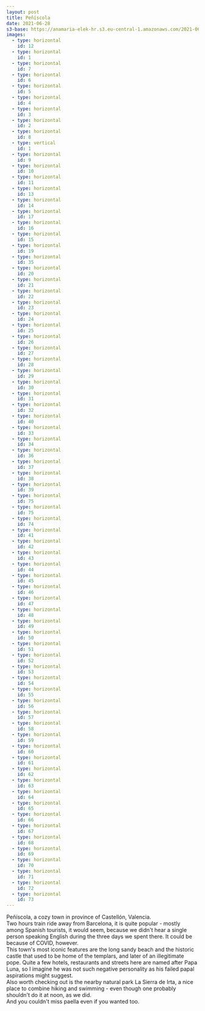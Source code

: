 ```yaml
---
layout: post
title: Peñíscola
date: 2021-06-28
s3-base: https://anamaria-elek-hr.s3.eu-central-1.amazonaws.com/2021-06-28-peniscola
images:
  - type: horizontal
    id: 12
  - type: horizontal
    id: 1
  - type: horizontal
    id: 7
  - type: horizontal
    id: 6
  - type: horizontal
    id: 5
  - type: horizontal
    id: 4
  - type: horizontal
    id: 3
  - type: horizontal
    id: 2
  - type: horizontal
    id: 8
  - type: vertical
    id: 1
  - type: horizontal
    id: 9
  - type: horizontal
    id: 10
  - type: horizontal
    id: 11
  - type: horizontal
    id: 13 
  - type: horizontal
    id: 14
  - type: horizontal
    id: 17
  - type: horizontal
    id: 16
  - type: horizontal
    id: 15
  - type: horizontal
    id: 19
  - type: horizontal
    id: 35
  - type: horizontal
    id: 20
  - type: horizontal
    id: 21
  - type: horizontal
    id: 22
  - type: horizontal
    id: 23
  - type: horizontal
    id: 24
  - type: horizontal
    id: 25
  - type: horizontal
    id: 26
  - type: horizontal
    id: 27
  - type: horizontal
    id: 28
  - type: horizontal
    id: 29
  - type: horizontal
    id: 30
  - type: horizontal
    id: 31
  - type: horizontal
    id: 32
  - type: horizontal
    id: 40
  - type: horizontal
    id: 33
  - type: horizontal
    id: 34
  - type: horizontal
    id: 36
  - type: horizontal
    id: 37
  - type: horizontal
    id: 38
  - type: horizontal
    id: 39
  - type: horizontal
    id: 75
  - type: horizontal
    id: 75
  - type: horizontal
    id: 74
  - type: horizontal
    id: 41
  - type: horizontal
    id: 42
  - type: horizontal
    id: 43
  - type: horizontal
    id: 44
  - type: horizontal
    id: 45
  - type: horizontal
    id: 46
  - type: horizontal
    id: 47
  - type: horizontal
    id: 48
  - type: horizontal
    id: 49
  - type: horizontal
    id: 50
  - type: horizontal
    id: 51
  - type: horizontal
    id: 52
  - type: horizontal
    id: 53
  - type: horizontal
    id: 54
  - type: horizontal
    id: 55
  - type: horizontal
    id: 56
  - type: horizontal
    id: 57
  - type: horizontal
    id: 58
  - type: horizontal
    id: 59
  - type: horizontal
    id: 60
  - type: horizontal
    id: 61
  - type: horizontal
    id: 62
  - type: horizontal
    id: 63
  - type: horizontal
    id: 64
  - type: horizontal
    id: 65
  - type: horizontal
    id: 66
  - type: horizontal
    id: 67
  - type: horizontal
    id: 68
  - type: horizontal
    id: 69
  - type: horizontal
    id: 70
  - type: horizontal
    id: 71
  - type: horizontal
    id: 72
  - type: horizontal
    id: 73
---
```


Peñíscola, a cozy town in province of Castellón, Valencia.  
Two hours train ride away from Barcelona, it is quite popular - mostly among Spanish tourists, it would seem, because we didn't hear a single person speaking English during the three days we spent there. It could be because of COVID, however.  
This town's most iconic features are the long sandy beach and the historic castle that used to be home of the templars, and later of an illegitimate pope. Quite a few hotels, restaurants and streets here are named after Papa Luna, so I imagine he was not such negative personality as his failed papal aspirations might suggest.  
Also worth checking out is the nearby natural park La Sierra de Irta, a nice place to combine hiking and swimming - even though one probably shouldn't do it at noon, as we did.  
And you couldn't miss paella even if you wanted too.

